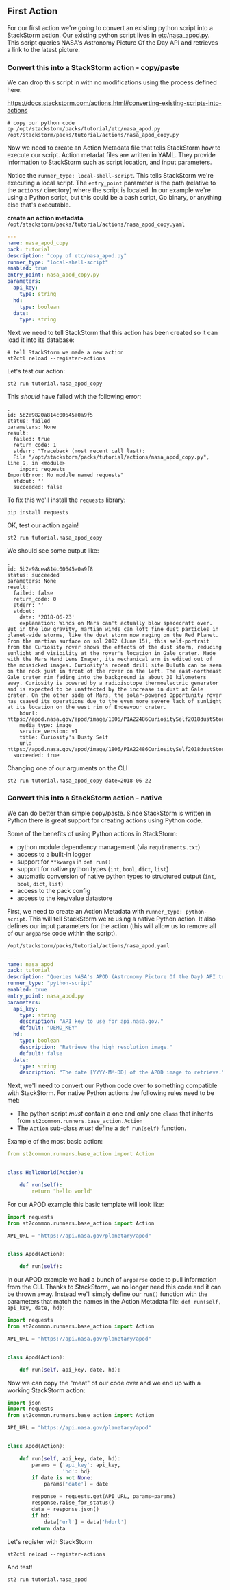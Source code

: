 ## First Action

For our first action we're going to convert an existing python script into a StackStorm action. 
Our existing python script lives in [etc/nasa_apod.py](etc/nasa_apod.py). 
This script queries NASA's Astronomy Picture Of the Day API and retrieves a link to the latest
picture.

### Convert this into a StackStorm action - copy/paste

We can drop this script in with no modifications using the process defined here:

https://docs.stackstorm.com/actions.html#converting-existing-scripts-into-actions

``` shell
# copy our python code
cp /opt/stackstorm/packs/tutorial/etc/nasa_apod.py /opt/stackstorm/packs/tutorial/actions/nasa_apod_copy.py
```

Now we need to create an Action Metadata file that tells StackStorm how to execute
our script. Action metadat files are written in YAML. They provide information to 
StackStorm such as script location, and input parameters. 

Notice the `runner_type: local-shell-script`. This tells StackStorm we're executing
a local script. The `entry_point` parameter is the path (relative to the `actions/` directory)
where the script is located. In our example we're using a Python script, but this
could be a bash script, Go binary, or anything else that's executable.

**create an action metadata**
`/opt/stackstorm/packs/tutorial/actions/nasa_apod_copy.yaml`
``` yaml
---
name: nasa_apod_copy
pack: tutorial
description: "copy of etc/nasa_apod.py"
runner_type: "local-shell-script"
enabled: true
entry_point: nasa_apod_copy.py
parameters:
  api_key:
    type: string
  hd:
    type: boolean
  date:
    type: string
```

Next we need to tell StackStorm that this action has been created so it can
load it into its database:

``` shell
# tell StackStorm we made a new action
st2ctl reload --register-actions
```

Let's test our action:

``` shell
st2 run tutorial.nasa_apod_copy
```

This _should_ have failed with the following error:

``` shell
.
id: 5b2e9820a814c00645a0a9f5
status: failed
parameters: None
result: 
  failed: true
  return_code: 1
  stderr: "Traceback (most recent call last):
  File "/opt/stackstorm/packs/tutorial/actions/nasa_apod_copy.py", line 9, in <module>
    import requests
ImportError: No module named requests"
  stdout: ''
  succeeded: false
```

To fix this we'll install the `requests` library:

``` shell
pip install requests
```

OK, test our action again!

``` shell
st2 run tutorial.nasa_apod_copy
```

We should see some output like:

``` shell
.
id: 5b2e98cea814c00645a0a9f8
status: succeeded
parameters: None
result: 
  failed: false
  return_code: 0
  stderr: ''
  stdout:
    date: '2018-06-23'
    explanation: Winds on Mars can't actually blow spacecraft over. But in the low gravity, martian winds can loft fine dust particles in planet-wide storms, like the dust storm now raging on the Red Planet. From the martian surface on sol 2082 (June 15), this self-portrait from the Curiosity rover shows the effects of the dust storm, reducing sunlight and visibility at the rover's location in Gale crater. Made with the Mars Hand Lens Imager, its mechanical arm is edited out of the mosaicked images. Curiosity's recent drill site Duluth can be seen on the rock just in front of the rover on the left. The east-northeast Gale crater rim fading into the background is about 30 kilometers away. Curiosity is powered by a radioisotope thermoelectric generator and is expected to be unaffected by the increase in dust at Gale crater. On the other side of Mars, the solar-powered Opportunity rover has ceased its operations due to the even more severe lack of sunlight at its location on the west rim of Endeavour crater.
    hdurl: https://apod.nasa.gov/apod/image/1806/PIA22486CuriositySelf2018dustStorm2048.jpg
    media_type: image
    service_version: v1
    title: Curiosity's Dusty Self
    url: https://apod.nasa.gov/apod/image/1806/PIA22486CuriositySelf2018dustStorm1024.jpg
  succeeded: true
```

Changing one of our arguments on the CLI

``` shell
st2 run tutorial.nasa_apod_copy date=2018-06-22
```

### Convert this into a StackStorm action - native

We can do better than simple copy/paste.
Since StackStorm is written in Python there is great support for creating actions
using Python code. 

Some of the benefits of using Python actions in StackStorm:

* python module dependency management (via `requirements.txt`)
* access to a built-in logger
* support for `**kwargs` in `def run()`
* support for native python types (`int`, `bool`, `dict`, `list`)
* automatic conversion of native python types to structured output (`int`, `bool`, `dict`, `list`)
* access to the pack config
* access to the key/value datastore

First, we need to create an Action Metadata with `runner_type: python-script`. 
This will tell StackStorm we're using a native Python action. It also defines our input
parameters for the action (this will allow us to remove all of our `argparse` code within
the script).

`/opt/stackstorm/packs/tutorial/actions/nasa_apod.yaml`
``` yaml
---
name: nasa_apod
pack: tutorial
description: "Queries NASA's APOD (Astronomy Picture Of the Day) API to get the link to the picture of the day."
runner_type: "python-script"
enabled: true
entry_point: nasa_apod.py
parameters:
  api_key:
    type: string
    description: "API key to use for api.nasa.gov."
    default: "DEMO_KEY"
  hd:
    type: boolean
    description: "Retrieve the high resolution image."
    default: false
  date:
    type: string
    description: "The date [YYYY-MM-DD] of the APOD image to retrieve."
```

Next, we'll need to convert our Python code over to something compatible
with StackStorm. For native Python actions the following rules need to be met:

* The python script *must* contain a one and only one `class` that inherits from `st2common.runners.base_action.Action`
* The `Action` sub-class *must* define a `def run(self)` function.

Example of the most basic action:

``` yaml
from st2common.runners.base_action import Action


class HelloWorld(Action):

    def run(self):
        return "hello world"
```

For our APOD example this basic template will look like:

``` python
import requests
from st2common.runners.base_action import Action

API_URL = "https://api.nasa.gov/planetary/apod"


class Apod(Action):

    def run(self):
```

In our APOD example we had a bunch of `argparse` code to pull information from the CLI.
Thanks to StackStorm, we no longer need this code and it can be thrown away.
Instead we'll simply define our `run()` function with the parameters that match
the names in the Action Metadata file: `def run(self, api_key, date, hd):`

``` python
import requests
from st2common.runners.base_action import Action

API_URL = "https://api.nasa.gov/planetary/apod"


class Apod(Action):

    def run(self, api_key, date, hd):
```

Now we can copy the "meat" of our code over and we end up with a working
StackStorm action:

``` python
import json
import requests
from st2common.runners.base_action import Action

API_URL = "https://api.nasa.gov/planetary/apod"


class Apod(Action):

    def run(self, api_key, date, hd):
        params = {'api_key': api_key,
                  'hd': hd}
        if date is not None:
            params['date'] = date

        response = requests.get(API_URL, params=params)
        response.raise_for_status()
        data = response.json()
        if hd:
            data['url'] = data['hdurl']
        return data
```

Let's register with StackStorm

``` shell
st2ctl reload --register-actions
```

And test!

``` shell
st2 run tutorial.nasa_apod
```
